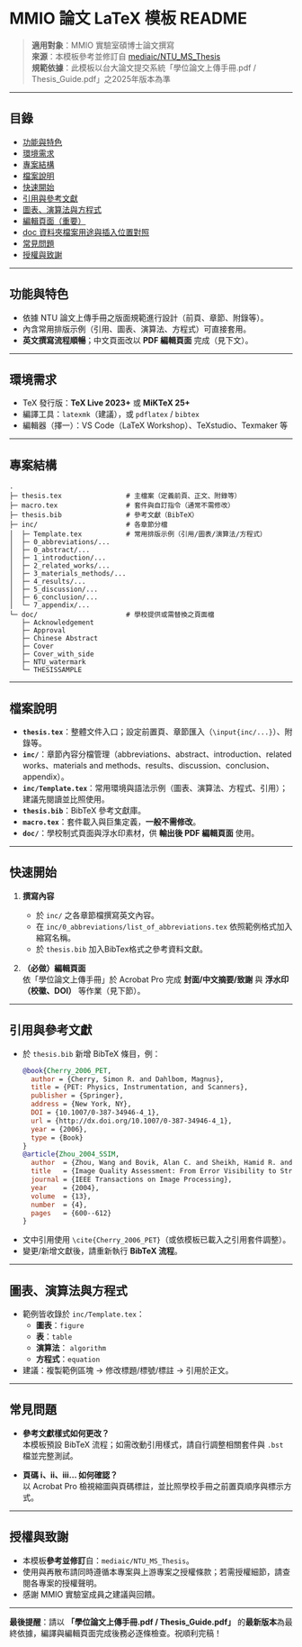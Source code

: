 # MMIO 論文 LaTeX 模板 README

> **適用對象**：MMIO 實驗室碩博士論文撰寫  
> **來源**：本模板參考並修訂自 [mediaic/NTU_MS_Thesis](https://github.com/mediaic/NTU_MS_Thesis.git)  
> **規範依據**：此模板以台大論文提交系統「學位論文上傳手冊.pdf / Thesis_Guide.pdf」之2025年版本為準  

---

## 目錄
- [功能與特色](#功能與特色)
- [環境需求](#環境需求)
- [專案結構](#專案結構)
- [檔案說明](#檔案說明)
- [快速開始](#快速開始)
- [引用與參考文獻](#引用與參考文獻)
- [圖表、演算法與方程式](#圖表演算法與方程式)
- [編輯頁面（重要）](#編輯頁面重要)
- [doc 資料夾檔案用途與插入位置對照](#doc-資料夾檔案用途與插入位置對照)
- [常見問題](#常見問題)
- [授權與致謝](#授權與致謝)

---

## 功能與特色
- 依據 NTU 論文上傳手冊之版面規範進行設計（前頁、章節、附錄等）。
- 內含常用排版示例（引用、圖表、演算法、方程式）可直接套用。
- **英文撰寫流程順暢**；中文頁面改以 **PDF 編輯頁面** 完成（見下文）。

---

## 環境需求
- TeX 發行版：**TeX Live 2023+** 或 **MiKTeX 25+**
- 編譯工具：`latexmk`（建議），或 `pdflatex` / `bibtex`
- 編輯器（擇一）：VS Code（LaTeX Workshop）、TeXstudio、Texmaker 等

---

## 專案結構
```text
.
├─ thesis.tex                # 主檔案（定義前頁、正文、附錄等）
├─ macro.tex                 # 套件與自訂指令（通常不需修改）
├─ thesis.bib                # 參考文獻（BibTeX）
├─ inc/                      # 各章節分檔
│  ├─ Template.tex           # 常用排版示例（引用/圖表/演算法/方程式）
│  ├─ 0_abbreviations/...
│  ├─ 0_abstract/...
│  ├─ 1_introduction/...
│  ├─ 2_related_works/...
│  ├─ 3_materials_methods/...
│  ├─ 4_results/...
│  ├─ 5_discussion/...
│  ├─ 6_conclusion/...
│  └─ 7_appendix/...
└─ doc/                      # 學校提供或需替換之頁面檔
   ├─ Acknowledgement
   ├─ Approval
   ├─ Chinese Abstract
   ├─ Cover
   ├─ Cover_with_side
   ├─ NTU_watermark
   └─ THESISSAMPLE
```

---

## 檔案說明
- **`thesis.tex`**：整體文件入口；設定前置頁、章節匯入（`\input{inc/...}`）、附錄等。
- **`inc/`**：章節內容分檔管理（abbreviations、abstract、introduction、related works、materials and methods、results、discussion、conclusion、appendix）。
- **`inc/Template.tex`**：常用環境與語法示例（圖表、演算法、方程式、引用）；建議先閱讀並比照使用。
- **`thesis.bib`**：BibTeX 參考文獻庫。
- **`macro.tex`**：套件載入與巨集定義，**一般不需修改**。
- **`doc/`**：學校制式頁面與浮水印素材，供 **輸出後 PDF 編輯頁面** 使用。

---

## 快速開始
1. **撰寫內容**  
   - 於 `inc/` 之各章節檔撰寫英文內容。  
   - 在 `inc/0_abbreviations/list_of_abbreviations.tex` 依照範例格式加入縮寫名稱。
   - 於 `thesis.bib` 加入BibTex格式之參考資料文獻。  

2. **（必做）編輯頁面**  
   依「學位論文上傳手冊」於 Acrobat Pro 完成 **封面/中文摘要/致謝** 與 **浮水印（校徽、DOI）** 等作業（見下節）。

---

## 引用與參考文獻
- 於 `thesis.bib` 新增 BibTeX 條目，例：
  ```bibtex
  @book{Cherry_2006_PET,
    author = {Cherry, Simon R. and Dahlbom, Magnus},
    title = {PET: Physics, Instrumentation, and Scanners},
    publisher = {Springer},
    address = {New York, NY},
    DOI = {10.1007/0-387-34946-4_1},
    url = {http://dx.doi.org/10.1007/0-387-34946-4_1},
    year = {2006},
    type = {Book}
  }
  @article{Zhou_2004_SSIM,
    author  = {Zhou, Wang and Bovik, Alan C. and Sheikh, Hamid R. and Simoncelli, Eero P.},
    title   = {Image Quality Assessment: From Error Visibility to Structural Similarity},
    journal = {IEEE Transactions on Image Processing},
    year    = {2004},
    volume  = {13},
    number  = {4},
    pages   = {600--612}
  }
  ```
- 文中引用使用 `\cite{Cherry_2006_PET}`（或依模板已載入之引用套件調整）。
- 變更/新增文獻後，請重新執行 **BibTeX 流程**。

---

## 圖表、演算法與方程式
- 範例皆收錄於 `inc/Template.tex`：  
  - **圖表**：`figure`  
  - **表**：`table`  
  - **演算法**： `algorithm`  
  - **方程式**：`equation`  
- 建議：複製範例區塊 → 修改標題/標號/標註 → 引用於正文。

---

## 常見問題
- **參考文獻樣式如何更改？**  
  本模板預設 BibTeX 流程；如需改動引用樣式，請自行調整相關套件與 `.bst` 檔並完整測試。

- **頁碼 i、ii、iii… 如何確認？**  
  以 Acrobat Pro 檢視縮圖與頁碼標註，並比照學校手冊之前置頁順序與標示方式。

---

## 授權與致謝
- 本模板**參考並修訂**自：`mediaic/NTU_MS_Thesis`。  
- 使用與再散布請同時遵循本專案與上游專案之授權條款；若需授權細節，請查閱各專案的授權聲明。  
- 感謝 MMIO 實驗室成員之建議與回饋。

---

**最後提醒**：請以 **「學位論文上傳手冊.pdf / Thesis_Guide.pdf」** 的**最新版本**為最終依據，編譯與編輯頁面完成後務必逐條檢查。祝順利完稿！
